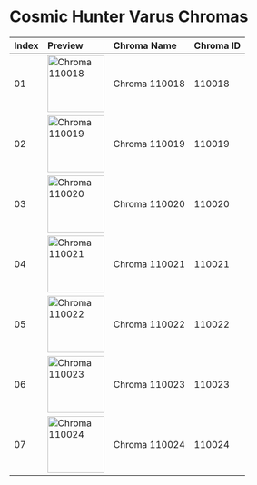 # Cosmic Hunter Varus Chromas

| Index | Preview | Chroma Name | Chroma ID |
|:---|:---|:---|:---|
| 01 | <img src='https://raw.communitydragon.org/latest/plugins/rcp-be-lol-game-data/global/default/v1/champion-chroma-images/110/110018.png' alt='Chroma 110018' width='100'> | Chroma 110018 | 110018 |
| 02 | <img src='https://raw.communitydragon.org/latest/plugins/rcp-be-lol-game-data/global/default/v1/champion-chroma-images/110/110019.png' alt='Chroma 110019' width='100'> | Chroma 110019 | 110019 |
| 03 | <img src='https://raw.communitydragon.org/latest/plugins/rcp-be-lol-game-data/global/default/v1/champion-chroma-images/110/110020.png' alt='Chroma 110020' width='100'> | Chroma 110020 | 110020 |
| 04 | <img src='https://raw.communitydragon.org/latest/plugins/rcp-be-lol-game-data/global/default/v1/champion-chroma-images/110/110021.png' alt='Chroma 110021' width='100'> | Chroma 110021 | 110021 |
| 05 | <img src='https://raw.communitydragon.org/latest/plugins/rcp-be-lol-game-data/global/default/v1/champion-chroma-images/110/110022.png' alt='Chroma 110022' width='100'> | Chroma 110022 | 110022 |
| 06 | <img src='https://raw.communitydragon.org/latest/plugins/rcp-be-lol-game-data/global/default/v1/champion-chroma-images/110/110023.png' alt='Chroma 110023' width='100'> | Chroma 110023 | 110023 |
| 07 | <img src='https://raw.communitydragon.org/latest/plugins/rcp-be-lol-game-data/global/default/v1/champion-chroma-images/110/110024.png' alt='Chroma 110024' width='100'> | Chroma 110024 | 110024 |
